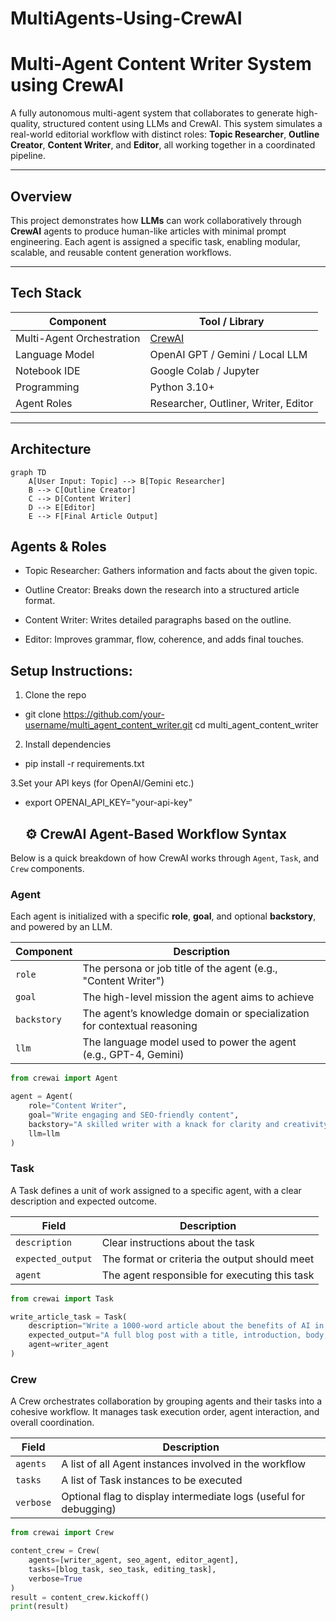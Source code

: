 # MultiAgents-Using-CrewAI
#  Multi-Agent Content Writer System using CrewAI

A fully autonomous multi-agent system that collaborates to generate high-quality, structured content using LLMs and CrewAI. This system simulates a real-world editorial workflow with distinct roles: **Topic Researcher**, **Outline Creator**, **Content Writer**, and **Editor**, all working together in a coordinated pipeline.

---

##  Overview

This project demonstrates how **LLMs** can work collaboratively through **CrewAI** agents to produce human-like articles with minimal prompt engineering. Each agent is assigned a specific task, enabling modular, scalable, and reusable content generation workflows.

---

##  Tech Stack

| Component      | Tool / Library          |
|----------------|-------------------------|
| Multi-Agent Orchestration | [CrewAI](https://github.com/joaomdmoura/crewAI) |
| Language Model | OpenAI GPT / Gemini / Local LLM |
| Notebook IDE   | Google Colab / Jupyter |
| Programming    | Python 3.10+            |
| Agent Roles    | Researcher, Outliner, Writer, Editor |

---

##  Architecture

```mermaid
graph TD
    A[User Input: Topic] --> B[Topic Researcher]
    B --> C[Outline Creator]
    C --> D[Content Writer]
    D --> E[Editor]
    E --> F[Final Article Output]
```
## Agents & Roles
 - Topic Researcher: Gathers information and facts about the given topic.

 - Outline Creator: Breaks down the research into a structured article format.

 - Content Writer: Writes detailed paragraphs based on the outline.

 - Editor: Improves grammar, flow, coherence, and adds final touches.

## Setup Instructions:

1. Clone the repo
- git clone https://github.com/your-username/multi_agent_content_writer.git
cd multi_agent_content_writer

2. Install dependencies
- pip install -r requirements.txt

3.Set your API keys (for OpenAI/Gemini etc.)

- export OPENAI_API_KEY="your-api-key"

  ## ⚙️ CrewAI Agent-Based Workflow Syntax

Below is a quick breakdown of how CrewAI works through `Agent`, `Task`, and `Crew` components.

###  Agent

Each agent is initialized with a specific **role**, **goal**, and optional **backstory**, and powered by an LLM.

| Component  | Description                                                               |
|------------|---------------------------------------------------------------------------|
| `role`     | The persona or job title of the agent (e.g., "Content Writer")           |
| `goal`     | The high-level mission the agent aims to achieve                         |
| `backstory`| The agent’s knowledge domain or specialization for contextual reasoning  |
| `llm`      | The language model used to power the agent (e.g., GPT-4, Gemini)          |

```python
from crewai import Agent

agent = Agent(
    role="Content Writer",
    goal="Write engaging and SEO-friendly content",
    backstory="A skilled writer with a knack for clarity and creativity.",
    llm=llm
)
```


### Task
A Task defines a unit of work assigned to a specific agent, with a clear description and expected outcome.

| Field  | Description                                                               |
|------------|---------------------------------------------------------------------------|
| `description`     | Clear instructions about the task          |
| `expected_output`     | The format or criteria the output should meet                       |
| `agent`| The agent responsible for executing this task |

```python
from crewai import Task

write_article_task = Task(
    description="Write a 1000-word article about the benefits of AI in content marketing.",
    expected_output="A full blog post with a title, introduction, body, and conclusion.",
    agent=writer_agent
)

```
### Crew
A Crew orchestrates collaboration by grouping agents and their tasks into a cohesive workflow. It manages task execution order, agent interaction, and overall coordination.


| Field  | Description                                                               |
|------------|---------------------------------------------------------------------------|
| `agents`     |       A list of all Agent instances involved in the workflow |
| `tasks`     | A list of Task instances to be executed|
| `verbose`|Optional flag to display intermediate logs (useful for debugging) |

```python
from crewai import Crew

content_crew = Crew(
    agents=[writer_agent, seo_agent, editor_agent],
    tasks=[blog_task, seo_task, editing_task],
    verbose=True
)
result = content_crew.kickoff()
print(result)

```

